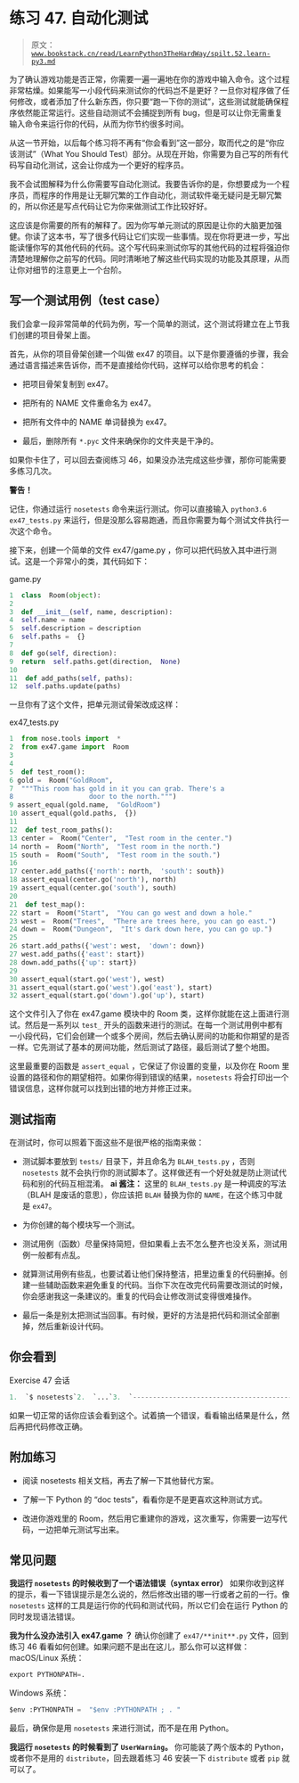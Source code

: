 # 练习 47\. 自动化测试

> 原文：[`www.bookstack.cn/read/LearnPython3TheHardWay/spilt.52.learn-py3.md`](https://www.bookstack.cn/read/LearnPython3TheHardWay/spilt.52.learn-py3.md)

为了确认游戏功能是否正常，你需要一遍一遍地在你的游戏中输入命令。这个过程非常枯燥。如果能写一小段代码来测试你的代码岂不是更好？一旦你对程序做了任何修改，或者添加了什么新东西，你只要“跑一下你的测试”，这些测试就能确保程序依然能正常运行。这些自动测试不会捕捉到所有 bug，但是可以让你无需重复输入命令来运行你的代码，从而为你节约很多时间。

从这一节开始，以后每个练习将不再有“你会看到”这一部分，取而代之的是“你应该测试”（What You Should Test）部分。从现在开始，你需要为自己写的所有代码写自动化测试，这会让你成为一个更好的程序员。

我不会试图解释为什么你需要写自动化测试。我要告诉你的是，你想要成为一个程序员，而程序的作用是让无聊冗繁的工作自动化，测试软件毫无疑问是无聊冗繁的，所以你还是写点代码让它为你来做测试工作比较好好。

这应该是你需要的所有的解释了。因为你写单元测试的原因是让你的大脑更加强健。你读了这本书，写了很多代码让它们实现一些事情。现在你将更进一步，写出能读懂你写的其他代码的代码。这个写代码来测试你写的其他代码的过程将强迫你清楚地理解你之前写的代码。同时清晰地了解这些代码实现的功能及其原理，从而让你对细节的注意更上一个台阶。

## 写一个测试用例（test case）

我们会拿一段非常简单的代码为例，写一个简单的测试，这个测试将建立在上节我们创建的项目骨架上面。

首先，从你的项目骨架创建一个叫做 ex47 的项目。以下是你要遵循的步骤，我会通过语言描述来告诉你，而不是直接给你代码，这样可以给你思考的机会：

*   把项目骨架复制到 ex47。

*   把所有的 NAME 文件重命名为 ex47。

*   把所有文件中的 NAME 单词替换为 ex47。

*   最后，删除所有 `*.pyc` 文件来确保你的文件夹是干净的。

如果你卡住了，可以回去查阅练习 46，如果没办法完成这些步骤，那你可能需要多练习几次。

**警告！**

记住，你通过运行 `nosetests` 命令来运行测试。你可以直接输入 `python3.6 ex47_tests.py` 来运行，但是没那么容易跑通，而且你需要为每个测试文件执行一次这个命令。

接下来，创建一个简单的文件 ex47/game.py ，你可以把代码放入其中进行测试。这是一个非常小的类，其代码如下：

game.py

```py
1  class  Room(object):
2
3  def __init__(self, name, description):
4  self.name = name
5  self.description = description
6  self.paths =  {}
7
8  def go(self, direction):
9  return  self.paths.get(direction,  None)
10
11  def add_paths(self, paths):
12  self.paths.update(paths)
```

一旦你有了这个文件，把单元测试骨架改成这样：

ex47_tests.py

```py
1  from nose.tools import  *
2  from ex47.game import  Room
3
4
5  def test_room():
6 gold =  Room("GoldRoom",
7  """This room has gold in it you can grab. There's a
8                   door to the north.""")
9 assert_equal(gold.name,  "GoldRoom")
10 assert_equal(gold.paths,  {})
11
12  def test_room_paths():
13 center =  Room("Center",  "Test room in the center.")
14 north =  Room("North",  "Test room in the north.")
15 south =  Room("South",  "Test room in the south.")
16
17 center.add_paths({'north': north,  'south': south})
18 assert_equal(center.go('north'), north)
19 assert_equal(center.go('south'), south)
20
21  def test_map():
22 start =  Room("Start",  "You can go west and down a hole."
23 west =  Room("Trees",  "There are trees here, you can go east.")
24 down =  Room("Dungeon",  "It's dark down here, you can go up.")
25
26 start.add_paths({'west': west,  'down': down})
27 west.add_paths({'east': start})
28 down.add_paths({'up': start})
29
30 assert_equal(start.go('west'), west)
31 assert_equal(start.go('west').go('east'), start)
32 assert_equal(start.go('down').go('up'), start)
```

这个文件引入了你在 ex47.game 模块中的 Room 类，这样你就能在这上面进行测试。然后是一系列以 `test_` 开头的函数来进行的测试。在每一个测试用例中都有一小段代码，它们会创建一个或多个房间，然后去确认房间的功能和你期望的是否一样。它先测试了基本的房间功能，然后测试了路径，最后测试了整个地图。

这里最重要的函数是 `assert_equal` ，它保证了你设置的变量，以及你在 Room 里设置的路径和你的期望相符。如果你得到错误的结果，`nosetests` 将会打印出一个错误信息，这样你就可以找到出错的地方并修正过来。

## 测试指南

在测试时，你可以照着下面这些不是很严格的指南来做：

*   测试脚本要放到 `tests/` 目录下，并且命名为 `BLAH_tests.py` ，否则 `nosetests` 就不会执行你的测试脚本了。这样做还有一个好处就是防止测试代码和别的代码互相混淆。 **ai 酱注：** 这里的 `BLAH_tests.py` 是一种调皮的写法（BLAH 是废话的意思），你应该把 `BLAH` 替换为你的 `NAME`，在这个练习中就是 `ex47`。

*   为你创建的每个模块写一个测试。

*   测试用例（函数）尽量保持简短，但如果看上去不怎么整齐也没关系，测试用例一般都有点乱。

*   就算测试用例有些乱，也要试着让他们保持整洁，把里边重复的代码删掉。创建一些辅助函数来避免重复的代码。当你下次在改完代码需要改测试的时候，你会感谢我这一条建议的。重复的代码会让修改测试变得很难操作。

*   最后一条是别太把测试当回事。有时候，更好的方法是把代码和测试全部删掉，然后重新设计代码。

## 你会看到

Exercise 47 会话

```py
1.  `$ nosetests`2.  `...`3.  `-----------------------------------------------------------------`4.  `Ran  3 tests in  0.008s OK`
```

如果一切正常的话你应该会看到这个。试着搞一个错误，看看输出结果是什么，然后再把代码修改正确。

## 附加练习

*   阅读 nosetests 相关文档，再去了解一下其他替代方案。

*   了解一下 Python 的 “doc tests”，看看你是不是更喜欢这种测试方式。

*   改进你游戏里的 Room，然后用它重建你的游戏，这次重写，你需要一边写代码，一边把单元测试写出来。

## 常见问题

**我运行 `nosetests` 的时候收到了一个语法错误（syntax error）** 如果你收到这样的提示，看一下错误提示是怎么说的，然后修改出错的哪一行或者之前的一行。像 `nosetests` 这样的工具是运行你的代码和测试代码，所以它们会在运行 Python 的同时发现语法错误。

**我为什么没办法引入 ex47.game ？** 确认你创建了 `ex47/**init**.py` 文件，回到练习 46 看看如何创建。如果问题不是出在这儿，那么你可以这样做： macOS/Linux 系统：

```py
export PYTHONPATH=.
```

Windows 系统：

```py
$env :PYTHONPATH =  "$env :PYTHONPATH ; . "
```

最后，确保你是用 `nosetests` 来进行测试，而不是在用 Python。

**我运行 `nosetests` 的时候看到了 `UserWarning`。** 你可能装了两个版本的 Python，或者你不是用的 `distribute`，回去跟着练习 46 安装一下 `distribute` 或者 `pip` 就可以了。